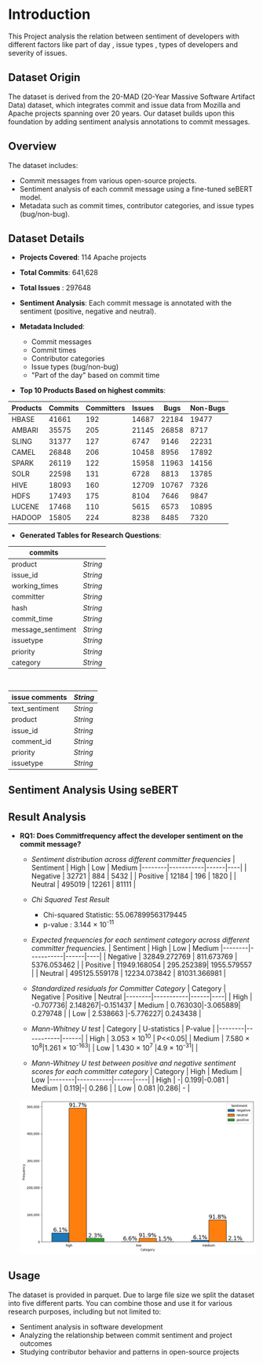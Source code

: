 # Introduction
This Project analysis the relation between sentiment of developers with different factors like part of day , issue types , types of developers and severity of issues.
## Dataset Origin

The dataset is derived from the 20-MAD (20-Year Massive Software Artifact Data) dataset, which integrates commit and issue data from Mozilla and Apache projects spanning over 20 years. Our dataset builds upon this foundation by adding sentiment analysis annotations to commit messages.

## Overview

The dataset includes:
- Commit messages from various open-source projects.
- Sentiment analysis of each commit message using a fine-tuned seBERT model.
- Metadata such as commit times, contributor categories, and issue types (bug/non-bug).

## Dataset Details

- **Projects Covered**: 114 Apache projects
- **Total Commits**: 641,628
- **Total Issues** : 297648
- **Sentiment Analysis**: Each commit message is annotated with the sentiment (positive, negative and neutral).
- **Metadata Included**:
  - Commit messages
  - Commit times
  - Contributor categories
  - Issue types (bug/non-bug)
  - "Part of the day" based on commit time

- **Top 10 Products Based on highest commits**:


| Products | Commits | Committers | Issues | Bugs  | Non-Bugs |
|----------|---------|------------|--------|-------|----------|
| HBASE    | 41661   | 192        | 14687  | 22184 | 19477    |
| AMBARI   | 35575   | 205        | 21145  | 26858 | 8717     |
| SLING    | 31377   | 127        | 6747   | 9146  | 22231    |
| CAMEL    | 26848   | 206        | 10458  | 8956  | 17892    |
| SPARK    | 26119   | 122        | 15958  | 11963 | 14156    |
| SOLR     | 22598   | 131        | 6728   | 8813  | 13785    |
| HIVE     | 18093   | 160        | 12709  | 10767 | 7326     |
| HDFS     | 17493   | 175        | 8104   | 7646  | 9847     |
| LUCENE   | 17468   | 110        | 5615   | 6573  | 10895    |
| HADOOP   | 15805   | 224        | 8238   | 8485  | 7320     |


- **Generated Tables for Research Questions**:


| commits             |            |
|---------------------|-----------|
| product             | *String*  |
| issue_id            | *String*  |
| working_times       | *String*  |
| committer           | *String*  |
| hash                | *String*  |
| commit_time         | *String*  |
| message_sentiment   | *String*  |
| issuetype           | *String*  |
| priority            | *String*  |
| category            | *String*  |

&nbsp;

| issue comments      | *String*  |
|---------------------|-----------|
| text_sentiment      | *String*  |
| product             | *String*  |
| issue_id            | *String*  |
| comment_id          | *String*  |
| priority            | *String*  |
| issuetype           | *String*  |


## Sentiment Analysis Using seBERT


## Result Analysis

- **RQ1: Does Commitfrequency affect the developer sentiment on the commit message?**
    
  
   - *Sentiment distribution across different committer frequencies* 
      | Sentiment     | High  |   Low | Medium
      |--------|-----------|------|----|
      | Negative    |  32721 |   884 | 5432 | 
      | Positive    |  12184 |   196 | 1820 | 
      | Neutral   |  495019 |   12261 | 81111 | 

    

  - *Chi Squared Test Result*  
     - Chi-squared Statistic: 55.067899563179445
     - p-value : 3.144 × 10<sup>-11</sup>


  - *Expected frequencies for each sentiment category across different committer frequencies.*
     | Sentiment     | High  |   Low | Medium
     |--------|-----------|------|----|
     | Negative    |  32849.272769 |    811.673769 | 5376.053462 | 
     | Positive    |  11949.168054 |   295.252389|  1955.579557 | 
     | Neutral   |  495125.559178 |   12234.073842 | 81031.366981 | 


  - *Standardized residuals for Committer Category* 
     | Category    | Negative  |   Positive | Neutral
     |--------|-----------|------|----|
     | High   |  -0.707736| 2.148267|-0.151437 
     | Medium    | 0.763030|-3.065889| 0.279748 | 
     | Low   |   2.538663 |-5.776227| 0.243438 | 

  - *Mann-Whitney U test*
      | Category    | U-statistics  |   P-value | 
     |--------|-----------|------|
     | High   |  3.053 × 10<sup>10</sup> | P<<0.05| 
     | Medium    | 7.580 × 10<sup>8</sup>|1.261 × 10<sup>-163</sup>| 
     | Low   |   1.430 × 10<sup>7</sup> |4.9 × 10<sup>-31</sup>| | 

  - *Mann-Whitney U test between positive and negative sentiment scores for each committer category*
      | Category    | High  |   Medium | Low
     |--------|-----------|------|----|
     | High   |  -| 0.199|-0.081
     | Medium    | 0.119|-| 0.286 | 
     | Low   |   0.081 |0.286| - | 


  ![Alt text](rq1.png "Sentiment Frequencies of Commit messages by Committer’s Category")
 

## Usage

The dataset is provided in parquet. Due to large file size we split the dataset into five different parts. You can combine those and use it for various research purposes, including but not limited to:
- Sentiment analysis in software development
- Analyzing the relationship between commit sentiment and project outcomes
- Studying contributor behavior and patterns in open-source projects

